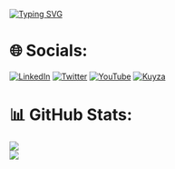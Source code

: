 [![Typing SVG](https://readme-typing-svg.herokuapp.com?font=Fira+Code&pause=1000&color=000000&width=435&lines=Hi!+there%F0%9F%91%8B+I+am+Fatih+Furkan+%C3%87ambel;Welcome+to+My+profile!;over+2+years+of+programing+experience.+++)](https://git.io/typing-svg)

# 🌐 Socials:
[![LinkedIn](https://img.shields.io/badge/LinkedIn-%230077B5.svg?logo=linkedin&logoColor=white)](https://www.linkedin.com/in/fatihfurkancambel/) [![Twitter](https://img.shields.io/badge/Twitter-%231DA1F2.svg?logo=Twitter&logoColor=white)](https://twitter.com/fatih_cambel) [![YouTube](https://img.shields.io/badge/YouTube-%23FF0000.svg?style=plastic-badge&logo=YouTube&logoColor=white)](https://www.youtube.com/@fatihcambel) [![Kuyza](https://img.shields.io/badge/Visit-Kuyza-blue)](https://www.kuyza.com/)





# 📊 GitHub Stats:
![](https://github-readme-stats.vercel.app/api?username=CambelFatih&theme=vue-dark&hide_border=false&include_all_commits=true&count_private=true)<br/>
![](https://github-readme-streak-stats.herokuapp.com/?user=CambelFatih&theme=vue-dark&hide_border=false)<br/>

